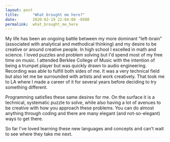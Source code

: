```yaml
---
layout: post
title:      "What brought me here?"
date:       2020-02-19 22:04:08 -0500
permalink:  what_brought_me_here
---
```


My life has been an ongoing battle between my more dominant "left-brain" (associated with analytical and methodical thinking) and my desire to be creative or around creative people. In high school I excelled in math and science. I loved puzzles and problem solving but I'd spend most of my free time on music. I attended Berklee College of Music with the intention of being a trumpet player but was quickly drawn to audio engineering. Recording was able to fulfill both sides of me. It was a very technical field but also let me be surrounded with artists and work creatively. That took me to LA where I made a career of it for several years before deciding to try something different. 

Programming satisfies these same desires for me. On the surface it is a technical, systematic puzzle to solve, while also having a lot of avenues to be creative with how you approach these problems. You can do almost anything through coding and there are many elegant (and not-so-elegant) ways to get there. 

So far I've loved learning these new languages and concepts and can't wait to see where they take me next.
